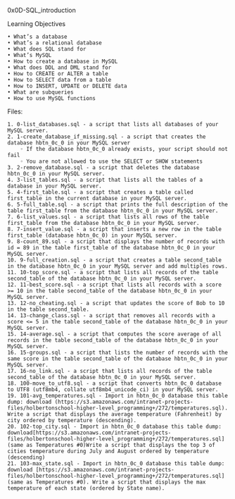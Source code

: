 0x0D-SQL_introduction

Learning Objectives

    • What’s a database
    • What’s a relational database
    • What does SQL stand for
    • What’s MySQL
    • How to create a database in MySQL
    • What does DDL and DML stand for
    • How to CREATE or ALTER a table
    • How to SELECT data from a table
    • How to INSERT, UPDATE or DELETE data
    • What are subqueries
    • How to use MySQL functions

Files:

    1. 0-list_databases.sql - a script that lists all databases of your MySQL server.
    2. 1-create_database_if_missing.sql - a script that creates the database hbtn_0c_0 in your MySQL server
        ◦ If the database hbtn_0c_0 already exists, your script should not fail
        ◦ You are not allowed to use the SELECT or SHOW statements
    3. 2-remove_database.sql - a script that deletes the database hbtn_0c_0 in your MySQL server.
    4. 3-list_tables.sql - a script that lists all the tables of a database in your MySQL server.
    5. 4-first_table.sql - a script that creates a table called first_table in the current database in your MySQL server.
    6. 5-full_table.sql - a script that prints the full description of the table first_table from the database hbtn_0c_0 in your MySQL server.
    7. 6-list_values.sql - a script that lists all rows of the table first_table from the database hbtn_0c_0 in your MySQL server.
    8. 7-insert_value.sql - a script that inserts a new row in the table first_table (database hbtn_0c_0) in your MySQL server.
    9. 8-count_89.sql - a script that displays the number of records with id = 89 in the table first_table of the database hbtn_0c_0 in your MySQL server.
    10. 9-full_creation.sql - a script that creates a table second_table in the database hbtn_0c_0 in your MySQL server and add multiples rows.
    11. 10-top_score.sql - a script that lists all records of the table second_table of the database hbtn_0c_0 in your MySQL server.
    12. 11-best_score.sql - a script that lists all records with a score >= 10 in the table second_table of the database hbtn_0c_0 in your MySQL server.
    13. 12-no_cheating.sql - a script that updates the score of Bob to 10 in the table second_table.
    14. 13-change_class.sql - a script that removes all records with a score <= 5 in the table second_table of the database hbtn_0c_0 in your MySQL server.
    15. 14-average.sql - a script that computes the score average of all records in the table second_table of the database hbtn_0c_0 in your MySQL server.
    16. 15-groups.sql - a script that lists the number of records with the same score in the table second_table of the database hbtn_0c_0 in your MySQL server.
    17. 16-no_link.sql - a script that lists all records of the table second_table of the database hbtn_0c_0 in your MySQL server.
    18. 100-move_to_utf8.sql - a script that converts hbtn_0c_0 database to UTF8 (utf8mb4, collate utf8mb4_unicode_ci) in your MySQL server.
    19. 101-avg_temperatures.sql - Import in hbtn_0c_0 database this table dump: download (https://s3.amazonaws.com/intranet-projects-files/holbertonschool-higher-level_programming+/272/temperatures.sql). Write a script that displays the average temperature (Fahrenheit) by city ordered by temperature (descending).
    20. 102-top_city.sql - Import in hbtn_0c_0 database this table dump: download[https://s3.amazonaws.com/intranet-projects-files/holbertonschool-higher-level_programming+/272/temperatures.sql] (same as Temperatures #0)Write a script that displays the top 3 of cities temperature during July and August ordered by temperature (descending)
    21. 103-max_state.sql - Import in hbtn_0c_0 database this table dump: download [https://s3.amazonaws.com/intranet-projects-files/holbertonschool-higher-level_programming+/272/temperatures.sql](same as Temperatures #0). Write a script that displays the max temperature of each state (ordered by State name).

